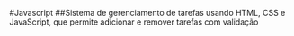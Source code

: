 #Javascript
##Sistema de gerenciamento de tarefas usando HTML, CSS e JavaScript, que permite adicionar e remover tarefas com validação
